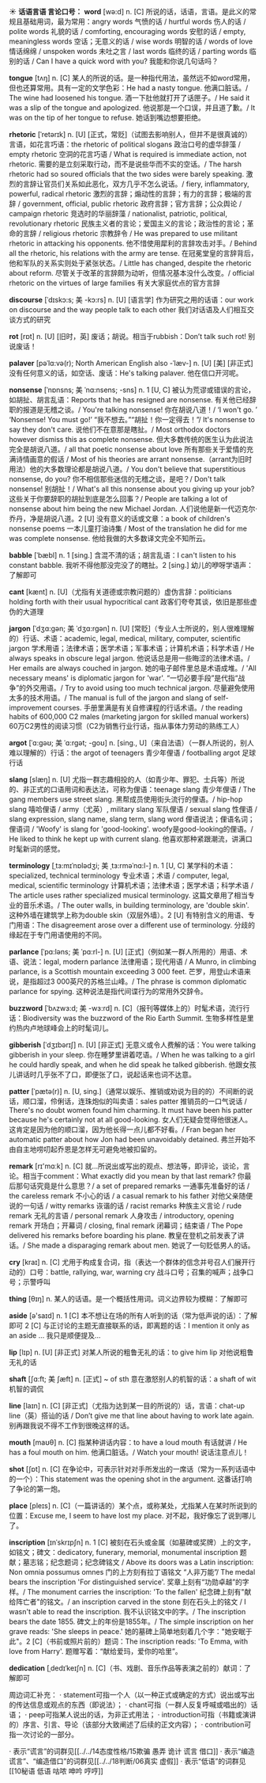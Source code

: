 ☀ <span class="category">**话语言语 言论口号：**</span>
<span class="vocabulary">**word**</span> [wə:d] 
<span class="definition">n. [C] 所说的话，话语，言语。是此义的常规且基础用词，最为常用：</span>angry words 气愤的话 / hurtful words 伤人的话 / polite words 礼貌的话 / comforting, encouraging words 安慰的话 / empty, meaningless words 空话；无意义的话 / wise words 明智的话 / words of love 情话绵绵 / unspoken words 未吐之言 / last words 临终的话 / parting words 临别的话 / Can I have a quick word with you? 我能和你说几句话吗？

<span class="vocabulary">**tongue**</span> [tʌŋ] 
<span class="definition">n. [C] 某人的所说的话。是一种指代用法，虽然远不如word常用，但也还算常用。具有一定的文学色彩：</span>He had a nasty tongue. 他满口脏话。/ The wine had loosened his tongue. 酒一下肚他就打开了话匣子。/ He said it was a slip of the tongue and apologized. 他说那是一个口误，并且道了歉。/ It was on the tip of her tongue to refuse. 她话到嘴边想要拒绝。
                      
<span class="vocabulary">**rhetoric**</span> [ˈretərɪk]
<span class="definition">n. [U] [正式，常贬]（试图去影响别人，但并不是很真诚的）言语，如花言巧语：</span>the rhetoric of political slogans 政治口号的虚华辞藻 / empty rhetoric 空洞的花言巧语 / What is required is immediate action, not rhetoric. 需要的是立刻采取行动，而不是说些华而不实的空话。/ The harsh rhetoric had so soured officials that the two sides were barely speaking. 激烈的言辞让官员们关系如此恶化，双方几乎不怎么说话。/ fiery, inflammatory, powerful, radical rhetoric 激烈的言辞；煽动性的言辞；有力的言辞；极端的言辞 / government, official, public rhetoric 政府言辞；官方言辞；公众舆论 / campaign rhetoric 竞选时的华丽辞藻 / nationalist, patriotic, political, revolutionary rhetoric 民族主义者的言论；爱国主义的言论；政治性的言论；革命的言辞 / religious rhetoric 宗教辞令 / He was prepared to use militant rhetoric in attacking his opponents. 他不惜使用犀利的言辞攻击对手。/ Behind all the rhetoric, his relations with the army are tense. 在冠冕堂皇的言辞背后，他和军队的关系实则处于紧张状态。/ Little has changed, despite the rhetoric about reform. 尽管关于改革的言辞颇为动听，但情况基本没什么改变。/ official rhetoric on the virtues of large families 有关大家庭优点的官方言辞

<span class="vocabulary">**discourse**</span> [ˈdɪskɔ:s; 美 -kɔ:rs]
<span class="definition">n. [U] [语言学] 作为研究之用的话语：</span>our work on discourse and the way people talk to each other 我们对话语及人们相互交谈方式的研究

<span class="vocabulary">**rot**</span> [rɒt] 
<span class="definition">n. [U] [旧时，英] 废话；胡说。相当于rubbish：</span>Don’t talk such rot! 别说废话！
            
<span class="vocabulary">**palaver**</span> [pəˈlɑ:və(r); North American English also -ˈlæv-]
<span class="definition">n. [U] [美] [非正式] 没有任何意义的话，如空话、废话：</span>He's talking palaver. 他在信口开河呢。           

<span class="vocabulary">**nonsense**</span> [ˈnɒnsns; 美 ˈnɑ:nsens; -sns]
<span class="definition">n. 1 [U, C] 被认为荒谬或错误的言论，如胡扯、胡言乱语：</span>Reports that he has resigned are nonsense. 有关他已经辞职的报道是无稽之谈。/ You're talking nonsense! 你在胡说八道！/ ‘I won't go. ’ ‘Nonsense! You must go!’ “我不想去。”“胡扯！你一定得去！”/ It's nonsense to say they don't care. 说他们不在意那是瞎扯。/ Most orthodox doctors however dismiss this as complete nonsense. 但大多数传统的医生认为此说法完全是胡说八道。/ all that poetic nonsense about love 所有那些关于爱情的充满诗情画意的假话 / Most of his theories are arrant nonsense.（arrant为旧时用法）他的大多数理论都是胡说八道。/ You don't believe that superstitious nonsense, do you? 你不相信那些迷信的无稽之谈，是吧？/ Don't talk nonsense! 别胡扯！/ What's all this nonsense about you giving up your job? 这些关于你要辞职的胡扯到底是怎么回事？/ People are talking a lot of nonsense about him being the new Michael Jordan. 人们说他是新一代迈克尔·乔丹，净是胡说八道。<span class="definition">2 [U] 没有意义的话或文章：</span>a book of children's nonsense poems 一本儿童打油诗集 / Most of the translation he did for me was complete nonsense. 他给我做的大多数译文完全不知所云。          
           
<span class="vocabulary">**babble**</span> [ˈbæbl]
<span class="definition">n. 1 [sing.] 含混不清的话；胡言乱语：</span>I can't listen to his constant babble. 我听不得他那没完没了的瞎扯。<span class="definition">2 [sing.] 幼儿的咿呀学语声：</span>了解即可

<span class="vocabulary">**cant**</span> [kænt]
<span class="definition">n. [U]（尤指有关道德或宗教问题的）虚伪言辞：</span>politicians holding forth with their usual hypocritical cant 政客们夸夸其谈，依旧是那些虚伪的大道理
           
<span class="vocabulary">**jargon**</span> [ˈdʒɑ:gən; 美 ˈdʒɑ:rgən]
<span class="definition">n. [U] [常贬]（专业人士所说的，别人很难理解的）行话、术语：</span>academic, legal, medical, military, computer, scientific jargon 学术用语；法律术语；医学术语；军事术语；计算机术语；科学术语 / He always speaks in obscure legal jargon. 他说话总是用一些晦涩的法律术语。/ Her emails are always couched in jargon. 她的电子邮件里总是术语成堆。/ 'All necessary means' is diplomatic jargon for 'war'. “一切必要手段”是代指“战争”的外交用语。/ Try to avoid using too much technical jargon. 尽量避免使用太多的技术用语。/ The manual is full of the jargon and slang of self-improvement courses. 手册里满是有关自修课程的行话术语。/ the reading habits of 600,000 C2 males (marketing jargon for skilled manual workers) 60万C2男性的阅读习惯（C2为销售行业行话，指从事体力劳动的熟练工人）

<span class="vocabulary">**argot**</span> [ˈɑ:gəʊ; 美 ˈɑ:rgət; -goʊ]
<span class="definition">n. [sing., U]（来自法语）（一群人所说的，别人难以理解的）行话：</span>the argot of teenagers 青少年俚语 / footballing argot 足球行话

<span class="vocabulary">**slang**</span> [slæŋ]
<span class="definition">n. [U] 尤指一群志趣相投的人（如青少年、罪犯、士兵等）所说的、非正式的口语用词和表达法，可称为俚语：</span>teenage slang 青少年俚语 / The gang members use street slang. 黑帮成员使用街头流行的俚语。/ hip-hop slang 嘻哈俚语 / army（尤英）, military slang 军队俚语 / sexual slang 性俚语 / slang expression, slang name, slang term, slang word 俚语说法；俚语名词；俚语词 / 'Woofy' is slang for 'good-looking'. woofy是good-looking的俚语。/ He liked to think he kept up with current slang. 他喜欢那种紧跟潮流，讲满口时髦新词的感觉。

<span class="vocabulary">**terminology**</span> [ˌtɜ:mɪˈnɒlədʒi; 美 ˌtɜ:rməˈnɑ:l-]
<span class="definition">n. 1 [U, C] 某学科的术语：</span>specialized, technical terminology 专业术语；术语 / computer, legal, medical, scientific terminology 计算机术语；法律术语；医学术语；科学术语 / The article uses rather specialized musical terminology. 这篇文章用了相当专业的音乐术语。/ The outer walls, in building terminology, are 'double skin'. 这种外墙在建筑学上称为double skin（双层外墙）。<span class="definition">2 [U] 有特别含义的用语、专门用语：</span>The disagreement arose over a different use of terminology. 分歧的缘起在于专门用语使用的不同。

<span class="vocabulary">**parlance**</span> [ˈpɑ:ləns; 美 ˈpɑ:rl-]
<span class="definition">n. [U] [正式]（例如某一群人所用的）用语、术语、说法：</span>legal, modern parlance 法律用语；现代用语 / A Munro, in climbing parlance, is a Scottish mountain exceeding 3 000 feet. 芒罗，用登山术语来说，是指超过3 000英尺的苏格兰山峰。/ The phrase is common diplomatic parlance for spying. 这种说法是指代间谍行为的常用外交辞令。

<span class="vocabulary">**buzzword**</span> [ˈbʌzwɜ:d; 美 -wɜ:rd]
<span class="definition">n. [C]（报刊等媒体上的）时髦术语，流行行话：</span>Biodiversity was the buzzword of the Rio Earth Summit. 生物多样性是里约热内卢地球峰会上的时髦词儿。
           
<span class="vocabulary">**gibberish**</span> [ˈdʒɪbərɪʃ]
<span class="definition">n. [U] [非正式] 无意义或令人费解的话：</span>You were talking gibberish in your sleep. 你在睡梦里讲着呓语。/ When he was talking to a girl he could hardly speak, and when he did speak he talked gibberish. 他跟女孩儿讲话时几乎张不了口，即便张了口，说起话来也词不达意。

<span class="vocabulary">**patter**</span> [ˈpætə(r)]
<span class="definition">n. [U, sing.]（通常以娱乐、推销或劝说为目的的）不间断的说话，顺口溜，伶俐话，连珠炮似的叫卖语：</span>sales patter 推销员的一口气说话 / There's no doubt women found him charming. It must have been his patter because he's certainly not at all good-looking. 女人们无疑会觉得他很迷人。这肯定是因为他的顺口溜，因为他长得一点儿都不好看。/ Fran began her automatic patter about how Jon had been unavoidably detained. 弗兰开始不由自主地唠叨起乔恩是怎样无可避免地被扣留的。

<span class="vocabulary">**remark**</span> [rɪ'mɑːk] 
<span class="definition">n. [C] 就…所说出或写出的观点、想法等，即评论，谈论，言论。相当于comment：</span>What exactly did you mean by that last remark? 你最后那句话究竟是什么意思？/ a set of prepared remarks 一通事先准备好的话 / the careless remark 不小心的话 / a casual remark to his father 对他父亲随便说的一句话 / witty remarks 诙谐的话 / racist remarks 种族主义言论 / rude remark 无礼的言语 / personal remark 人身攻击 / introductory, opening remark 开场白；开幕词 / closing, final remark 闭幕词；结束语 / The Pope delivered his remarks before boarding his plane. 教皇在登机之前发表了讲话。/ She made a disparaging remark about men. 她说了一句贬低男人的话。
           
<span class="vocabulary">**cry**</span> [kraɪ] 
<span class="definition">n. [C] 尤用于构成复合词，指（表达一个群体的信念并号召人们展开行动的）口号：</span>battle, rallying, war, warning cry 战斗口号；召集的喊声；战争口号；示警呼叫

<span class="vocabulary">**thing**</span> [θɪŋ] 
<span class="definition">n. 某人的话语。是一个概括性用词。词义边界较为模糊：</span>了解即可

<span class="vocabulary">**aside**</span> [ə'saɪd] 
<span class="definition">n. 1 [C] 本不想让在场的所有人听到的话（常为低声说的话）：</span>了解即可 <span class="definition">2 [C] 与正讨论的主题无直接联系的话，即离题的话：</span>I mention it only as an aside … 我只是顺便提及…

<span class="vocabulary">**lip**</span> [lɪp] 
<span class="definition">n. [U] [非正式] 对某人所说的粗鲁无礼的话：</span>to give him lip 对他说粗鲁无礼的话
           
<span class="vocabulary">**shaft**</span> [ʃɑ:ft; 美 ʃæft]
<span class="definition">n. [正式] ~ of sth 意在激怒别人的机智的话：</span>a shaft of wit 机智的调侃
 
<span class="vocabulary">**line**</span> [laɪn] 
<span class="definition">n. [C] [非正式]（尤指为达到某一目的所说的）话，言语：</span>chat-up line（英）搭讪的话 / Don’t give me that line about having to work late again. 别再跟我说不得不工作到很晚这样的话。

<span class="vocabulary">**mouth**</span> [maʊθ] 
<span class="definition">n. [C] 指某种讲话内容：</span>to have a loud mouth 有话就讲 / He has a foul mouth on him. 他满口脏话。/ Watch your mouth! 说话注意点儿！

<span class="vocabulary">**shot**</span> [ʃɒt] 
<span class="definition">n. [C] 在争论中，可表示针对对手所发出的一席话（常为一系列话语中的一个）：</span>This statement was the opening shot in the argument. 这番话打响了争论的第一炮。

<span class="vocabulary">**place**</span> [pleɪs] 
<span class="definition">n. [C]（一篇讲话的）某个点，或称某处，尤指某人在某时所说到的位置：</span>Excuse me, I seem to have lost my place. 对不起，我好像忘了说到哪儿了。
           
<span class="vocabulary">**inscription**</span> [ɪnˈskrɪpʃn]
<span class="definition">n. 1 [C] 被刻在石头或金属（如墓碑或奖牌）上的文字，如铭文；碑文：</span>dedicatory, funerary, memorial, monumental inscription 题献；墓志铭；纪念题词；纪念碑铭文 / Above its doors was a Latin inscription: Non omnia possumus omnes 门的上方刻有拉丁语铭文 “人非万能”/ The medal bears the inscription 'For distinguished service'. 奖章上刻有“功勋卓越”的字样。/ The monument carries the inscription: 'To the fallen' 纪念碑上刻有"献给阵亡者"的铭文。/ an inscription carved in the stone 刻在石头上的铭文 / I wasn't able to read the inscription. 我不认识铭文中的字。/ The inscription bears the date 1855. 碑文上的年份是1855年。/ The simple inscription on her grave reads: 'She sleeps in peace.' 她的墓碑上简单地刻着几个字："她安眠于此"。<span class="definition">2 [C]（书前或照片前的）题词：</span>The inscription reads: 'To Emma, with love from Harry'. 题赠写着：“献给爱玛，爱你的哈里”。
           
<span class="vocabulary">**dedication**</span> [ˌdedɪˈkeɪʃn]
<span class="definition">n. [C]（书、戏剧、音乐作品等表演之前的）献词：</span>了解即可

周边词汇补充：
· statement可指一个人（以一种正式或确定的方式）说出或写出的传达信息或观点的东西（即说法）；
· chant可指（一群人反复呼喊或唱出的）话语；
· peep可指某人说出的话，为非正式用法；
· introduction可指（书籍或演讲的）序言、引言、导论（该部分大致阐述了后续的正文内容）；
· contribution可指一次讨论的一部分。

· 表示“谎言”的词群见[[../../14态度性格/15欺骗 愚弄 诡计 谎言 借口]]
· 表示“编造谎言”、“编造借口”的词群见[[../../18判断/06真实 虚假]]
· 表示“低语”的词群见[[10秘语 低语 咕哝 呻吟 哼哼]]
